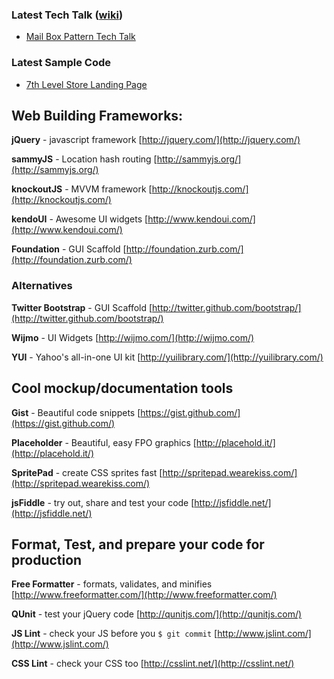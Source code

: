 ### Latest Tech Talk ([wiki](https://github.com/jschlot/Demos/wiki))

* [Mail Box Pattern Tech Talk](https://github.com/jschlot/Demos/wiki/Mail-Box-Pattern-Tech-Talk)

### Latest Sample Code

* [7th Level Store Landing Page](https://github.com/jschlot/Demos/tree/master/7th_level_landing_page)


## Web Building Frameworks:

**jQuery** - javascript framework
[http://jquery.com/](http://jquery.com/)

**sammyJS** - Location hash routing
[http://sammyjs.org/](http://sammyjs.org/)

**knockoutJS** - MVVM framework
[http://knockoutjs.com/](http://knockoutjs.com/)

**kendoUI** - Awesome UI widgets
[http://www.kendoui.com/](http://www.kendoui.com/)

**Foundation** - GUI Scaffold
[http://foundation.zurb.com/](http://foundation.zurb.com/)

### Alternatives
**Twitter Bootstrap** - GUI Scaffold
[http://twitter.github.com/bootstrap/](http://twitter.github.com/bootstrap/)

**Wijmo** - UI Widgets
[http://wijmo.com/](http://wijmo.com/)

**YUI** - Yahoo's all-in-one UI kit
[http://yuilibrary.com/](http://yuilibrary.com/)


## Cool mockup/documentation tools

**Gist** - Beautiful code snippets
[https://gist.github.com/](https://gist.github.com/)

**Placeholder** - Beautiful, easy FPO graphics
[http://placehold.it/](http://placehold.it/)

**SpritePad** - create CSS sprites fast
[http://spritepad.wearekiss.com/](http://spritepad.wearekiss.com/)

**jsFiddle** - try out, share and test your code
[http://jsfiddle.net/](http://jsfiddle.net/)

## Format, Test, and prepare your code for production

**Free Formatter** - formats, validates, and minifies
[http://www.freeformatter.com/](http://www.freeformatter.com/)

**QUnit** - test your jQuery code
[http://qunitjs.com/](http://qunitjs.com/)

**JS Lint** - check your JS before you `$ git commit`
[http://www.jslint.com/](http://www.jslint.com/)

**CSS Lint** - check your CSS too
[http://csslint.net/](http://csslint.net/)